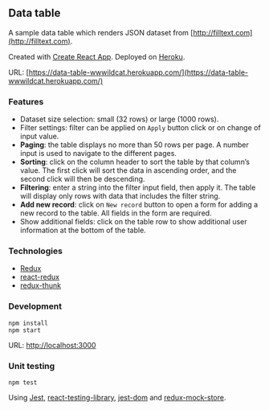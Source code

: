 ## Data table

A sample data table which renders JSON dataset from [http://filltext.com](http://filltext.com).

Created with [Create React App](https://create-react-app.dev/). Deployed on [Heroku](https://www.heroku.com/).

URL: [https://data-table-wwwildcat.herokuapp.com/](https://data-table-wwwildcat.herokuapp.com/)

### Features
- Dataset size selection: small (32 rows) or large (1000 rows).
- Filter settings: filter can be applied on `Apply` button click or on change of input value.
- **Paging**: the table displays no more than 50 rows per page. A number input is used to navigate to the different pages.
- **Sorting**: click on the column header to sort the table by that column’s value. The first click will sort the data in ascending order, and the second click will then be descending.
- **Filtering**: enter a string into the filter input field, then apply it. The table will display only rows with data that includes the filter string.
- **Add new record**: click on `New record` button to open a form for adding a new record to the table. All fields in the form are required.
- Show additional fields: click on the table row to show additional user information at the bottom of the table.

### Technologies
- [Redux](https://github.com/reduxjs/redux)
- [react-redux](https://github.com/reduxjs/react-redux)
- [redux-thunk](https://github.com/reduxjs/redux-thunk)

### Development
```
npm install
npm start
```
URL: [http://localhost:3000](http://localhost:3000)

### Unit testing
```
npm test
```
Using [Jest](https://github.com/facebook/jest), [react-testing-library](https://github.com/testing-library/react-testing-library), [jest-dom](https://github.com/testing-library/jest-dom) and [redux-mock-store](https://github.com/reduxjs/redux-mock-store).